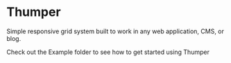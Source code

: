 Thumper
=======

Simple responsive grid system built to work in any web application, CMS, or blog.

Check out the Example folder to see how to get started using Thumper